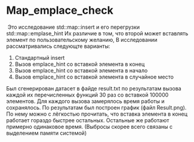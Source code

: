 # Map_emplace_check

 Это исследование std::map::insert и его перегрузки std::map::emplase_hint
 Их различие в том, что второй может вставлять элемент по пользовательскому желанию, В исследовании рассматривались следующте варианты: 
 
 1) Стандартный insert
 2) Вызов emplace_hint со вставкой элемента в конец 
 3) Вызов emplace_hint со вставкой элемента в начало 
 4) Вызов emplace_hint со вставкой элемента в случайное место

Был сгенерирован датасет в файде result.txt по результатам вызова каждой их перечисленных функций 30 раз со вставкой 100000 элементов. Для каждого вызова замерялось время работы и сохранялось. По результатам был построен график (файл Result.png). По нему можно с лёгкостью прочитать, что вставка элемента в конец работает гораздо быстрее остальных. Остальные же работают примерно одинаковое время. (Выбросы скорее всего связаны с выделением памяти системой) 
